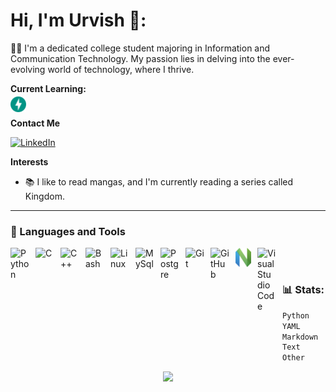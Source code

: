 # Hi, I'm Urvish 👋:

👨‍💻 I'm a dedicated college student majoring in Information and Communication Technology. My passion lies in delving into the ever-evolving world of technology, where I thrive.

**Current Learning:**

<div style="display: flex; align-items: center; margin-top: -10px; margin-bottom: 10px;">
<img align="auto" alt="FastAPI" width="25px" style="padding-right:10px; margin-bottom: -5px;" src="img/fastapi.svg" /></div>

**Contact Me**

[<img align="auto" alt="LinkedIn" width="30px" style="padding-right:10px;" src="https://icongr.am/devicon/linkedin-original.svg?size=128&color=currentColor"/>](https://www.linkedin.com/in/urvish-patel-273b5325a/)

**Interests**

- 📚 I like to read mangas, and I'm currently reading a series called Kingdom.

---

### 🧰 Languages and Tools

<img align="left" alt="Python" width="30px" style="padding-right:10px;" src="https://icongr.am/devicon/python-original.svg?size=124" />
<img align="left" alt="C" width="30px" style="padding-right:10px;" src="https://icongr.am/devicon/c-original.svg?size=124"/>
<img align="left" alt="C++" width="30px" style="padding-right:10px;" src="https://icongr.am/devicon/cplusplus-original.svg?size=124"/>
<img align="left" alt="Bash" width="30px" style="padding-right:10px;" src="https://cdn.jsdelivr.net/gh/devicons/devicon/icons/bash/bash-original.svg" />
<img align="left" alt="Linux" width="30px" style="padding-right:10px;" src="https://cdn.jsdelivr.net/gh/devicons/devicon/icons/linux/linux-original.svg" />
<img align="left" alt="MySql" width="30px" style="padding-right:10px;" src="https://icongr.am/devicon/mysql-original-wordmark.svg?size=124&color=ffffff"/>
<img align="left" alt="Postgre" width="30px" style="padding-right:10px;" src="https://icongr.am/devicon/postgresql-original-wordmark.svg?size=124&color=ffffff"/>
<img align="left" alt="Git" width="30px" style="padding-right:10px;" src="https://cdn.jsdelivr.net/gh/devicons/devicon/icons/git/git-original.svg" />
<img align="left" alt="GitHub" width="30px" style="padding-right:10px;" src="https://cdn.jsdelivr.net/gh/devicons/devicon/icons/github/github-original.svg" />
<img align="left" alt="Neovim" width="25px" style="padding-right:10px;" src="img/neovim-mark.svg" />
<img align="left" alt="Visual Studio Code" width="30px" src="https://cdn.jsdelivr.net/gh/devicons/devicon/icons/vscode/vscode-original.svg" style="padding-right:10px;" />
<br />

#

### 📊 Stats:

<!--START_SECTION:waka-->

```txt
Python         1 hr 51 mins    █████████████████░░░░░░░░   67.66 %
YAML           19 mins         ███░░░░░░░░░░░░░░░░░░░░░░   11.96 %
Markdown       18 mins         ███░░░░░░░░░░░░░░░░░░░░░░   11.39 %
Text           6 mins          █░░░░░░░░░░░░░░░░░░░░░░░░   03.81 %
Other          5 mins          ▓░░░░░░░░░░░░░░░░░░░░░░░░   03.25 %
```

<!--END_SECTION:waka-->

<p align="center"><img src="https://raw.githubusercontent.com/catppuccin/catppuccin/main/assets/footers/gray0_ctp_on_line.svg?sanitize=true" /></p>
